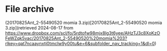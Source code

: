 # File archive

(20170825Ant_2-55490520 momia 3.zip)[20170825Ant_2-55490520 momia 3.zip](retrieved 2024-08-17 from https://www.dropbox.com/scl/fo/5rdtofw98mjx8lg3t6yee/AHzTJ3c8XoKzOFeWZqk5vac/20170825Ant_2-55490520%20momia%203?rlkey=qat7ncaaynxtj0tmclw9y00tu&e=6&subfolder_nav_tracking=1&dl=0)
